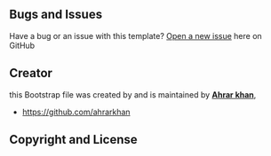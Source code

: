 ## Bugs and Issues
Have a bug or an issue with this template? [Open a new issue](https://github.com/ahrarkhan/website/issues) here on GitHub
## Creator
this Bootstrap file was created by and is maintained by **[Ahrar khan](https://itsahrarkhan.wordpress.com/)**, 
* https://github.com/ahrarkhan
## Copyright and License
